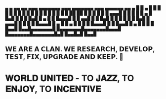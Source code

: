 ▄     ▄ ▄▄   ▄▄        ▄▄▄ ▄▄▄▄▄▄▄ ▄▄▄    ▄▄▄▄▄▄▄ ▄▄▄     ▄▄▄▄▄▄ ▄▄    ▄ 
█ █ ▄ █ █  █ █  █      █   █       █   █  █       █   █   █      █  █  █ █
█ ██ ██ █  █ █  █      █   █    ▄▄▄█   █  █       █   █   █  ▄   █   █▄█ █
█       █  █▄█  █   ▄  █   █   █▄▄▄█   █  █     ▄▄█   █   █ █▄█  █       █
█       █       █  █ █▄█   █    ▄▄▄█   █  █    █  █   █▄▄▄█      █  ▄    █
█   ▄   █       █  █       █   █▄▄▄█   █  █    █▄▄█       █  ▄   █ █ █   █
█▄▄█ █▄▄█▄▄▄▄▄▄▄█  █▄▄▄▄▄▄▄█▄▄▄▄▄▄▄█▄▄▄█  █▄▄▄▄▄▄▄█▄▄▄▄▄▄▄█▄█ █▄▄█▄█  █▄▄█

## 𝗪𝗘 𝗔𝗥𝗘 𝗔 𝗖𝗟𝗔𝗡. 𝗪𝗘 𝗥𝗘𝗦𝗘𝗔𝗥𝗖𝗛, 𝗗𝗘𝗩𝗘𝗟𝗢𝗣, 𝗧𝗘𝗦𝗧, 𝗙𝗜𝗫, 𝗨𝗣𝗚𝗥𝗔𝗗𝗘 𝗔𝗡𝗗 𝗞𝗘𝗘𝗣.  💖

# 𝐖𝐎𝐑𝐋𝐃 𝐔𝐍𝐈𝐓𝐄𝐃 - TO 𝐉𝐀𝐙𝐙, TO 𝐄𝐍𝐉𝐎𝐘, TO 𝐈𝐍𝐂𝐄𝐍𝐓𝐈𝐕𝐄
